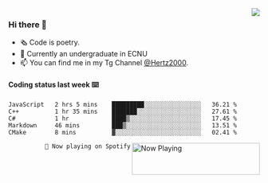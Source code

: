 <img  align="right" src="https://github-readme-stats.vercel.app/api?username=BillChen2K&show_icons=true&count_private=true&hide_title=true">

### Hi there 👋

- 🗞 Code is poetry.
- 🌱 Currently an undergraduate in ECNU
- 📫 You can find me in my Tg Channel [@Hertz2000](https://t.me/Hertz2000).

#### Coding status last week ⌨️

<!--START_SECTION:waka-->
```text
JavaScript   2 hrs 5 mins    █████████░░░░░░░░░░░░░░░░   36.21 % 
C++          1 hr 35 mins    ███████░░░░░░░░░░░░░░░░░░   27.61 % 
C#           1 hr            ████▒░░░░░░░░░░░░░░░░░░░░   17.45 % 
Markdown     46 mins         ███▒░░░░░░░░░░░░░░░░░░░░░   13.51 % 
CMake        8 mins          ▓░░░░░░░░░░░░░░░░░░░░░░░░   02.41 % 
```
<!--END_SECTION:waka-->


<div>
<a href="https://spotify-now-playing.billchen2k.vercel.app/now-playing?open">
   <img align="right" src="https://spotify-now-playing.billchen2k.vercel.app/now-playing" width="256" height="64" alt="Now Playing">
</a>
</div>

<div>
<p align="right"><code>🎵 Now playing on Spotify</code></p>
</div>

<!--
**BillChen2K/BillChen2K** is a ✨ _special_ ✨ repository because its `README.md` (this file) appears on your GitHub profile.

Here are some ideas to get you started:

- 🔭 I’m currently working on ...
- 🌱 I’m currently learning ...
- 👯 I’m looking to collaborate on ...
- 🤔 I’m looking for help with ...
- 💬 Ask me about ...
- 📫 How to reach me: ...
- 😄 Pronouns: ...
- ⚡ Fun fact: ...
-->

